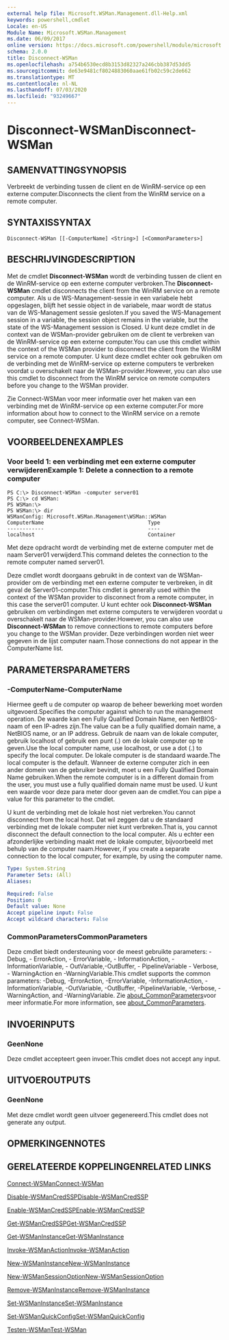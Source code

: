 ```yaml
---
external help file: Microsoft.WSMan.Management.dll-Help.xml
keywords: powershell,cmdlet
Locale: en-US
Module Name: Microsoft.WSMan.Management
ms.date: 06/09/2017
online version: https://docs.microsoft.com/powershell/module/microsoft.wsman.management/disconnect-wsman?view=powershell-7&WT.mc_id=ps-gethelp
schema: 2.0.0
title: Disconnect-WSMan
ms.openlocfilehash: a754b6530ecd8b3153d82327a246cbb387d53dd5
ms.sourcegitcommit: de63e9481cf8024883060aae61fb02c59c2de662
ms.translationtype: MT
ms.contentlocale: nl-NL
ms.lasthandoff: 07/03/2020
ms.locfileid: "93249667"
---
```

# <span data-ttu-id="58be0-103">Disconnect-WSMan</span><span class="sxs-lookup"><span data-stu-id="58be0-103">Disconnect-WSMan</span></span>

## <span data-ttu-id="58be0-104">SAMENVATTING</span><span class="sxs-lookup"><span data-stu-id="58be0-104">SYNOPSIS</span></span>
<span data-ttu-id="58be0-105">Verbreekt de verbinding tussen de client en de WinRM-service op een externe computer.</span><span class="sxs-lookup"><span data-stu-id="58be0-105">Disconnects the client from the WinRM service on a remote computer.</span></span>

## <span data-ttu-id="58be0-106">SYNTAXIS</span><span class="sxs-lookup"><span data-stu-id="58be0-106">SYNTAX</span></span>

```
Disconnect-WSMan [[-ComputerName] <String>] [<CommonParameters>]
```

## <span data-ttu-id="58be0-107">BESCHRIJVING</span><span class="sxs-lookup"><span data-stu-id="58be0-107">DESCRIPTION</span></span>
<span data-ttu-id="58be0-108">Met de cmdlet **Disconnect-WSMan** wordt de verbinding tussen de client en de WinRM-service op een externe computer verbroken.</span><span class="sxs-lookup"><span data-stu-id="58be0-108">The **Disconnect-WSMan** cmdlet disconnects the client from the WinRM service on a remote computer.</span></span>
<span data-ttu-id="58be0-109">Als u de WS-Management-sessie in een variabele hebt opgeslagen, blijft het sessie object in de variabele, maar wordt de status van de WS-Management sessie gesloten.</span><span class="sxs-lookup"><span data-stu-id="58be0-109">If you saved the WS-Management session in a variable, the session object remains in the variable, but the state of the WS-Management session is Closed.</span></span>
<span data-ttu-id="58be0-110">U kunt deze cmdlet in de context van de WSMan-provider gebruiken om de client te verbreken van de WinRM-service op een externe computer.</span><span class="sxs-lookup"><span data-stu-id="58be0-110">You can use this cmdlet within the context of the WSMan provider to disconnect the client from the WinRM service on a remote computer.</span></span>
<span data-ttu-id="58be0-111">U kunt deze cmdlet echter ook gebruiken om de verbinding met de WinRM-service op externe computers te verbreken voordat u overschakelt naar de WSMan-provider.</span><span class="sxs-lookup"><span data-stu-id="58be0-111">However, you can also use this cmdlet to disconnect from the WinRM service on remote computers before you change to the WSMan provider.</span></span>

<span data-ttu-id="58be0-112">Zie Connect-WSMan voor meer informatie over het maken van een verbinding met de WinRM-service op een externe computer.</span><span class="sxs-lookup"><span data-stu-id="58be0-112">For more information about how to connect to the WinRM service on a remote computer, see Connect-WSMan.</span></span>

## <span data-ttu-id="58be0-113">VOORBEELDEN</span><span class="sxs-lookup"><span data-stu-id="58be0-113">EXAMPLES</span></span>

### <span data-ttu-id="58be0-114">Voor beeld 1: een verbinding met een externe computer verwijderen</span><span class="sxs-lookup"><span data-stu-id="58be0-114">Example 1: Delete a connection to a remote computer</span></span>

```
PS C:\> Disconnect-WSMan -computer server01
PS C:\> cd WSMan:
PS WSMan:\>
PS WSMan:\> dir
WSManConfig: Microsoft.WSMan.Management\WSMan::WSMan
ComputerName                                  Type
------------                                  ----
localhost                                     Container
```

<span data-ttu-id="58be0-115">Met deze opdracht wordt de verbinding met de externe computer met de naam Server01 verwijderd.</span><span class="sxs-lookup"><span data-stu-id="58be0-115">This command deletes the connection to the remote computer named server01.</span></span>

<span data-ttu-id="58be0-116">Deze cmdlet wordt doorgaans gebruikt in de context van de WSMan-provider om de verbinding met een externe computer te verbreken, in dit geval de Server01-computer.</span><span class="sxs-lookup"><span data-stu-id="58be0-116">This cmdlet is generally used within the context of the WSMan provider to disconnect from a remote computer, in this case the server01 computer.</span></span>
<span data-ttu-id="58be0-117">U kunt echter ook **Disconnect-WSMan** gebruiken om verbindingen met externe computers te verwijderen voordat u overschakelt naar de WSMan-provider.</span><span class="sxs-lookup"><span data-stu-id="58be0-117">However, you can also use **Disconnect-WSMan** to remove connections to remote computers before you change to the WSMan provider.</span></span>
<span data-ttu-id="58be0-118">Deze verbindingen worden niet weer gegeven in de lijst computer naam.</span><span class="sxs-lookup"><span data-stu-id="58be0-118">Those connections do not appear in the ComputerName list.</span></span>

## <span data-ttu-id="58be0-119">PARAMETERS</span><span class="sxs-lookup"><span data-stu-id="58be0-119">PARAMETERS</span></span>

### <span data-ttu-id="58be0-120">-ComputerName</span><span class="sxs-lookup"><span data-stu-id="58be0-120">-ComputerName</span></span>
<span data-ttu-id="58be0-121">Hiermee geeft u de computer op waarop de beheer bewerking moet worden uitgevoerd.</span><span class="sxs-lookup"><span data-stu-id="58be0-121">Specifies the computer against which to run the management operation.</span></span>
<span data-ttu-id="58be0-122">De waarde kan een Fully Qualified Domain Name, een NetBIOS-naam of een IP-adres zijn.</span><span class="sxs-lookup"><span data-stu-id="58be0-122">The value can be a fully qualified domain name, a NetBIOS name, or an IP address.</span></span>
<span data-ttu-id="58be0-123">Gebruik de naam van de lokale computer, gebruik localhost of gebruik een punt (.) om de lokale computer op te geven.</span><span class="sxs-lookup"><span data-stu-id="58be0-123">Use the local computer name, use localhost, or use a dot (.) to specify the local computer.</span></span>
<span data-ttu-id="58be0-124">De lokale computer is de standaard waarde.</span><span class="sxs-lookup"><span data-stu-id="58be0-124">The local computer is the default.</span></span>
<span data-ttu-id="58be0-125">Wanneer de externe computer zich in een ander domein van de gebruiker bevindt, moet u een Fully Qualified Domain Name gebruiken.</span><span class="sxs-lookup"><span data-stu-id="58be0-125">When the remote computer is in a different domain from the user, you must use a fully qualified domain name must be used.</span></span>
<span data-ttu-id="58be0-126">U kunt een waarde voor deze para meter door geven aan de cmdlet.</span><span class="sxs-lookup"><span data-stu-id="58be0-126">You can pipe a value for this parameter to the cmdlet.</span></span>

<span data-ttu-id="58be0-127">U kunt de verbinding met de lokale host niet verbreken.</span><span class="sxs-lookup"><span data-stu-id="58be0-127">You cannot disconnect from the local host.</span></span>
<span data-ttu-id="58be0-128">Dat wil zeggen dat u de standaard verbinding met de lokale computer niet kunt verbreken.</span><span class="sxs-lookup"><span data-stu-id="58be0-128">That is, you cannot disconnect the default connection to the local computer.</span></span>
<span data-ttu-id="58be0-129">Als u echter een afzonderlijke verbinding maakt met de lokale computer, bijvoorbeeld met behulp van de computer naam.</span><span class="sxs-lookup"><span data-stu-id="58be0-129">However, if you create a separate connection to the local computer, for example, by using the computer name.</span></span>

```yaml
Type: System.String
Parameter Sets: (All)
Aliases:

Required: False
Position: 0
Default value: None
Accept pipeline input: False
Accept wildcard characters: False
```

### <span data-ttu-id="58be0-130">CommonParameters</span><span class="sxs-lookup"><span data-stu-id="58be0-130">CommonParameters</span></span>
<span data-ttu-id="58be0-131">Deze cmdlet biedt ondersteuning voor de meest gebruikte parameters: -Debug, - ErrorAction, - ErrorVariable, - InformationAction, -InformationVariable, - OutVariable,-OutBuffer, - PipelineVariable - Verbose, - WarningAction en -WarningVariable.</span><span class="sxs-lookup"><span data-stu-id="58be0-131">This cmdlet supports the common parameters: -Debug, -ErrorAction, -ErrorVariable, -InformationAction, -InformationVariable, -OutVariable, -OutBuffer, -PipelineVariable, -Verbose, -WarningAction, and -WarningVariable.</span></span> <span data-ttu-id="58be0-132">Zie [about_CommonParameters](https://go.microsoft.com/fwlink/?LinkID=113216)voor meer informatie.</span><span class="sxs-lookup"><span data-stu-id="58be0-132">For more information, see [about_CommonParameters](https://go.microsoft.com/fwlink/?LinkID=113216).</span></span>

## <span data-ttu-id="58be0-133">INVOER</span><span class="sxs-lookup"><span data-stu-id="58be0-133">INPUTS</span></span>

### <span data-ttu-id="58be0-134">Geen</span><span class="sxs-lookup"><span data-stu-id="58be0-134">None</span></span>
<span data-ttu-id="58be0-135">Deze cmdlet accepteert geen invoer.</span><span class="sxs-lookup"><span data-stu-id="58be0-135">This cmdlet does not accept any input.</span></span>

## <span data-ttu-id="58be0-136">UITVOER</span><span class="sxs-lookup"><span data-stu-id="58be0-136">OUTPUTS</span></span>

### <span data-ttu-id="58be0-137">Geen</span><span class="sxs-lookup"><span data-stu-id="58be0-137">None</span></span>
<span data-ttu-id="58be0-138">Met deze cmdlet wordt geen uitvoer gegenereerd.</span><span class="sxs-lookup"><span data-stu-id="58be0-138">This cmdlet does not generate any output.</span></span>

## <span data-ttu-id="58be0-139">OPMERKINGEN</span><span class="sxs-lookup"><span data-stu-id="58be0-139">NOTES</span></span>

## <span data-ttu-id="58be0-140">GERELATEERDE KOPPELINGEN</span><span class="sxs-lookup"><span data-stu-id="58be0-140">RELATED LINKS</span></span>

[<span data-ttu-id="58be0-141">Connect-WSMan</span><span class="sxs-lookup"><span data-stu-id="58be0-141">Connect-WSMan</span></span>](Connect-WSMan.md)

[<span data-ttu-id="58be0-142">Disable-WSManCredSSP</span><span class="sxs-lookup"><span data-stu-id="58be0-142">Disable-WSManCredSSP</span></span>](Disable-WSManCredSSP.md)

[<span data-ttu-id="58be0-143">Enable-WSManCredSSP</span><span class="sxs-lookup"><span data-stu-id="58be0-143">Enable-WSManCredSSP</span></span>](Enable-WSManCredSSP.md)

[<span data-ttu-id="58be0-144">Get-WSManCredSSP</span><span class="sxs-lookup"><span data-stu-id="58be0-144">Get-WSManCredSSP</span></span>](Get-WSManCredSSP.md)

[<span data-ttu-id="58be0-145">Get-WSManInstance</span><span class="sxs-lookup"><span data-stu-id="58be0-145">Get-WSManInstance</span></span>](Get-WSManInstance.md)

[<span data-ttu-id="58be0-146">Invoke-WSManAction</span><span class="sxs-lookup"><span data-stu-id="58be0-146">Invoke-WSManAction</span></span>](Invoke-WSManAction.md)

[<span data-ttu-id="58be0-147">New-WSManInstance</span><span class="sxs-lookup"><span data-stu-id="58be0-147">New-WSManInstance</span></span>](New-WSManInstance.md)

[<span data-ttu-id="58be0-148">New-WSManSessionOption</span><span class="sxs-lookup"><span data-stu-id="58be0-148">New-WSManSessionOption</span></span>](New-WSManSessionOption.md)

[<span data-ttu-id="58be0-149">Remove-WSManInstance</span><span class="sxs-lookup"><span data-stu-id="58be0-149">Remove-WSManInstance</span></span>](Remove-WSManInstance.md)

[<span data-ttu-id="58be0-150">Set-WSManInstance</span><span class="sxs-lookup"><span data-stu-id="58be0-150">Set-WSManInstance</span></span>](Set-WSManInstance.md)

[<span data-ttu-id="58be0-151">Set-WSManQuickConfig</span><span class="sxs-lookup"><span data-stu-id="58be0-151">Set-WSManQuickConfig</span></span>](Set-WSManQuickConfig.md)

[<span data-ttu-id="58be0-152">Testen-WSMan</span><span class="sxs-lookup"><span data-stu-id="58be0-152">Test-WSMan</span></span>](Test-WSMan.md)
